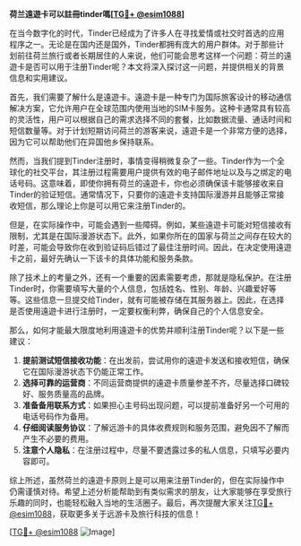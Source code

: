 **荷兰遠遊卡可以註冊tinder嗎[[TG💪+ @esim1088](https://t.me/s/esim1088)]**

在当今数字化的时代，Tinder已经成为了许多人在寻找爱情或社交时首选的应用程序之一。无论是在国内还是国外，Tinder都拥有庞大的用户群体。对于那些计划前往荷兰旅行或者长期居住的人来说，他们可能会思考这样一个问题：荷兰的遠遊卡是否可以用于注册Tinder呢？本文将深入探讨这一问题，并提供相关的背景信息和实用建议。

首先，我们需要了解什么是遠遊卡。遠遊卡是一种专门为国际旅客设计的移动通信解决方案，它允许用户在全球范围内使用当地的SIM卡服务。这种卡通常具有较高的灵活性，用户可以根据自己的需求选择不同的套餐，比如数据流量、通话时间和短信数量等。对于计划短期访问荷兰的游客来说，遠遊卡是一个非常方便的选择，因为它可以帮助他们在异国他乡保持联系。

然而，当我们提到Tinder注册时，事情变得稍微复杂了一些。Tinder作为一个全球化的社交平台，其注册过程需要用户提供有效的电子邮件地址以及与之绑定的电话号码。这意味着，即使你拥有荷兰的遠遊卡，你也必须确保该卡能够接收来自Tinder的验证短信。通常情况下，只要你的遠遊卡支持国际漫游并且能够正常接收短信，那么理论上你是可以用它来注册Tinder的。

但是，在实际操作中，可能会遇到一些障碍。例如，某些遠遊卡可能对短信接收有限制，尤其是在国际漫游状态下。此外，如果你所在的国家与荷兰之间存在较大的时差，可能会导致你在收到验证码后错过了最佳注册时间。因此，在决定使用遠遊卡之前，最好先确认一下该卡的具体功能和服务条款。

除了技术上的考量之外，还有一个重要的因素需要考虑，那就是隐私保护。在注册Tinder时，你需要填写大量的个人信息，包括姓名、性别、年龄、兴趣爱好等等。这些信息一旦提交给Tinder，就有可能被存储在其服务器上。因此，在选择是否使用遠遊卡进行注册时，一定要权衡利弊，确保自己的个人信息安全。

那么，如何才能最大限度地利用遠遊卡的优势并顺利注册Tinder呢？以下是一些建议：

1. **提前测试短信接收功能**：在出发前，尝试用你的遠遊卡发送和接收短信，确保它在国际漫游状态下仍能正常工作。
2. **选择可靠的运营商**：不同运营商提供的遠遊卡质量参差不齐，尽量选择口碑较好、服务质量高的品牌。
3. **准备备用联系方式**：如果担心主号码出现问题，可以提前准备好另一个可用的电话号码作为备用。
4. **仔细阅读服务协议**：了解远游卡的具体收费规则和服务范围，避免因不了解而产生不必要的费用。
5. **注意个人隐私**：在注册过程中，尽量不要透露过多的私人信息，只填写必要内容即可。

综上所述，虽然荷兰的遠遊卡原则上是可以用来注册Tinder的，但在实际操作中仍需谨慎对待。希望上述分析能帮助到有类似需求的朋友，让大家能够在享受旅行乐趣的同时，也能轻松融入当地的生活圈子。最后，再次提醒大家关注[TG💪+ @esim1088](https://t.me/s/esim1088)，获取更多关于远游卡及旅行科技的信息！

[[TG💪+ @esim1088](https://t.me/s/esim1088) ![Image](https://i.postimg.cc/4NQfJmqS/Snipaste-2025-05-13-00-14-12.png)]